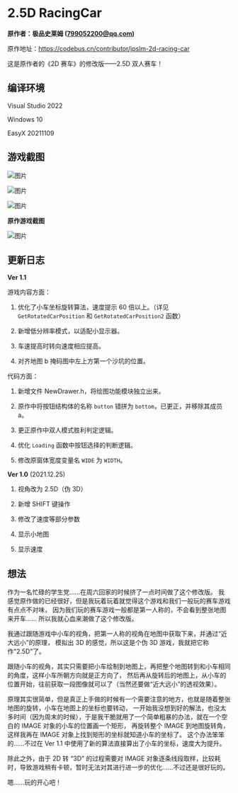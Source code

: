 # 2.5D RacingCar

**原作者：极品史莱姆 (799052200@qq.com)**

原作地址：https://codebus.cn/contributor/jpslm-2d-racing-car

这是原作者的《2D 赛车》的修改版——2.5D 双人赛车！

## 编译环境

Visual Studio 2022

Windows 10

EasyX 20211109

## 游戏截图

![图片](https://github.com/zouhuidong/2_5D_RacingCar/blob/main/screenshot/2.png)

![图片](https://github.com/zouhuidong/2_5D_RacingCar/blob/main/screenshot/3.png)

![图片](https://github.com/zouhuidong/2_5D_RacingCar/blob/main/screenshot/1.png)

**原作游戏截图**

![图片](https://github.com/zouhuidong/2_5D_RacingCar/blob/main/screenshot/4.png)

## 更新日志

**Ver 1.1**

游戏内容方面：

1. 优化了小车坐标旋转算法，速度提示 60 倍以上。（详见 `GetRotatedCarPosition` 和 `GetRotatedCarPosition2` 函数）

2. 新增低分辨率模式，以适配小显示器。

3. 车速提高时转向速度相应提高。

4. 对齐地图 b 掩码图中左上方第一个沙坑的位置。

代码方面：

1. 新增文件 NewDrawer.h，将绘图功能模块独立出来。

2. 原作中将按钮结构体的名称 `button` 错拼为 `bottom`，已更正，并移除其成员 a。

3. 更正原作中双人模式胜利判定逻辑。

4. 优化 `Loading` 函数中按钮选择的判断逻辑。

5. 修改原窗体宽度变量名 `WIDE` 为 `WIDTH`。

**Ver 1.0** (2021.12.25)

1. 视角改为 2.5D（伪 3D）

2. 新增 SHIFT 键操作

3. 修改了速度等部分参数

4. 显示小地图

5. 显示速度

## 想法

作为一名忙碌的学生党……在周六回家的时候挤了一点时间做了这个修改版。
我感觉原作做的已经很好，但是我玩着玩着就觉得这个游戏和我们一般玩的赛车游戏有点点不对味，
因为我们玩的赛车游戏一般都是第一人称的，不会看到整张地图来开车……
所以我就心血来潮做了这个修改版。

我通过跟随游戏中小车的视角，把第一人称的视角在地图中获取下来，并通过“近大远小”的原理，
模拟出 3D 的感觉，所以这是个伪 3D 游戏，我就把它称作“2.5D”了。

跟随小车的视角，其实只需要把小车绘制到地图上，再把整个地图转到和小车相同的角度，这样小车所朝方向就是正方向了，
然后再从旋转后的地图上，从小车的位置开始，往前获取一段图像就可以了（当然还要做“近大远小”的透视效果）。

原理其实很简单，但是真正上手做的时候有一个需要注意的地方，也就是随着整张地图的旋转，小车在地图上的坐标也要转动，
一开始我没想到好的解法，也没太多时间（因为周末的时候），于是我干脆就用了一个简单粗暴的办法，就在一个空白的 IMAGE 对象的小车的位置画一个矩形，
再旋转整个 IMAGE 到地图旋转角，这样我再在 IMAGE 对象上找到矩形的坐标就知道小车的坐标了。
这个办法笨笨的……不过在 Ver 1.1 中使用了新的算法直接算出了小车的坐标，速度大为提升。

除此之外，由于 2D 转 “3D” 的过程需要对 IMAGE 对象逐条线段取样，比较耗时，导致游戏稍有卡顿，暂时无法对其进行进一步的优化……不过还是很好玩的。

嗯……玩的开心吧！
